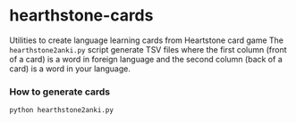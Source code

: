 # hearthstone-cards
Utilities to create language learning cards from Heartstone card game
The ``hearthstone2anki.py`` script generate TSV files where the first column (front of a card) is a word in foreign language and the second column (back of a card) is a word in your language.

### How to generate cards

    python hearthstone2anki.py
